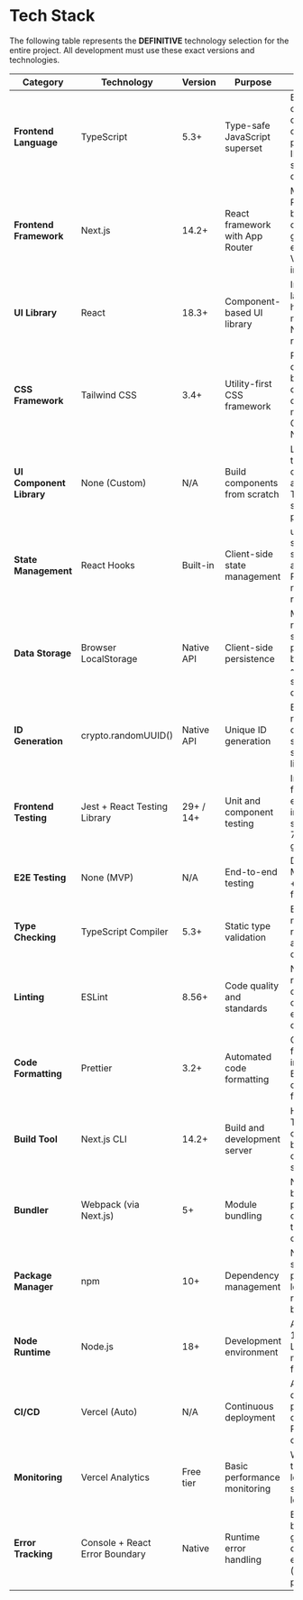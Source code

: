 # Tech Stack

The following table represents the **DEFINITIVE** technology selection for the entire project. All development must use these exact versions and technologies.

| Category | Technology | Version | Purpose | Rationale |
|----------|-----------|---------|---------|-----------|
| **Frontend Language** | TypeScript | 5.3+ | Type-safe JavaScript superset | Enables strict type checking (NFR6), catches errors at compile time, provides excellent IDE support, and serves as living documentation |
| **Frontend Framework** | Next.js | 14.2+ | React framework with App Router | Modern App Router paradigm, built-in optimization, static generation, excellent DX, and Vercel deployment integration |
| **UI Library** | React | 18.3+ | Component-based UI library | Industry standard, large ecosystem, hooks API for state management, and Next.js requirement |
| **CSS Framework** | Tailwind CSS | 3.4+ | Utility-first CSS framework | Rapid UI development, built-in responsive design, consistent design tokens, minimal custom CSS, and excellent Next.js integration |
| **UI Component Library** | None (Custom) | N/A | Build components from scratch | Learning objective to understand component architecture; Tailwind provides sufficient styling primitives |
| **State Management** | React Hooks | Built-in | Client-side state management | useState/useEffect sufficient for single-view CRUD app; no Redux/Zustand needed per PRD requirements |
| **Data Storage** | Browser LocalStorage | Native API | Client-side persistence | Meets PRD requirement for session persistence; no backend needed; ~5-10MB quota sufficient for todo data |
| **ID Generation** | crypto.randomUUID() | Native API | Unique ID generation | Browser-native, no dependencies, cryptographically secure, and simpler than UUID libraries |
| **Frontend Testing** | Jest + React Testing Library | 29+ / 14+ | Unit and component testing | Industry standard for React testing, excellent Next.js integration, and supports PRD's 70% coverage goal |
| **E2E Testing** | None (MVP) | N/A | End-to-end testing | Deferred post-MVP per PRD; Jest + RTL sufficient for initial quality |
| **Type Checking** | TypeScript Compiler | 5.3+ | Static type validation | Enforces strict mode, prevents runtime errors, and validates all code before build |
| **Linting** | ESLint | 8.56+ | Code quality and standards | Next.js recommended config, catches common errors, enforces consistent style |
| **Code Formatting** | Prettier | 3.2+ | Automated code formatting | Consistent formatting, integrates with ESLint, reduces code review friction |
| **Build Tool** | Next.js CLI | 14.2+ | Build and development server | Handles TypeScript compilation, bundling, optimization, and static generation |
| **Bundler** | Webpack (via Next.js) | 5+ | Module bundling | Next.js default bundler, production-optimized output, tree-shaking, code splitting |
| **Package Manager** | npm | 10+ | Dependency management | Node.js default, simple for single-package structure, lockfile for reproducible builds |
| **Node Runtime** | Node.js | 18+ | Development environment | Aligns with Next.js 14 requirements, LTS version, modern JavaScript features |
| **CI/CD** | Vercel (Auto) | N/A | Continuous deployment | Automatic deployment on git push, preview deployments for PRs, zero configuration |
| **Monitoring** | Vercel Analytics | Free tier | Basic performance monitoring | Web Vitals tracking, page load metrics, sufficient for learning project |
| **Error Tracking** | Console + React Error Boundary | Native | Runtime error handling | Built-in error boundaries for graceful degradation; external tools (Sentry) deferred post-MVP |
